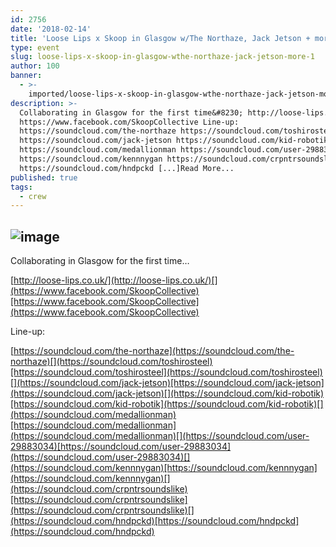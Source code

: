```yaml
---
id: 2756
date: '2018-02-14'
title: 'Loose Lips x Skoop in Glasgow w/The Northaze, Jack Jetson + more - Loose Lips'
type: event
slug: loose-lips-x-skoop-in-glasgow-wthe-northaze-jack-jetson-more-1
author: 100
banner:
  - >-
    imported/loose-lips-x-skoop-in-glasgow-wthe-northaze-jack-jetson-more-1/image2756.jpeg
description: >-
  Collaborating in Glasgow for the first time&#8230; http://loose-lips.co.uk/
  https://www.facebook.com/SkoopCollective Line-up:
  https://soundcloud.com/the-northaze https://soundcloud.com/toshirosteel
  https://soundcloud.com/jack-jetson https://soundcloud.com/kid-robotik
  https://soundcloud.com/medallionman https://soundcloud.com/user-29883034
  https://soundcloud.com/kennnygan https://soundcloud.com/crpntrsoundslike
  https://soundcloud.com/hndpckd [...]Read More...
published: true
tags:
  - crew
---
```

![image](../imported/loose-lips-x-skoop-in-glasgow-wthe-northaze-jack-jetson-more-1/image2756.jpeg)
---
Collaborating in Glasgow for the first time…

[](http://loose-lips.co.uk/)[http://loose-lips.co.uk/](http://loose-lips.co.uk/)[](https://www.facebook.com/SkoopCollective)[https://www.facebook.com/SkoopCollective](https://www.facebook.com/SkoopCollective)

Line-up:

[](https://soundcloud.com/the-northaze)[https://soundcloud.com/the-northaze](https://soundcloud.com/the-northaze)[](https://soundcloud.com/toshirosteel)[https://soundcloud.com/toshirosteel](https://soundcloud.com/toshirosteel)[](https://soundcloud.com/jack-jetson)[https://soundcloud.com/jack-jetson](https://soundcloud.com/jack-jetson)[](https://soundcloud.com/kid-robotik)[https://soundcloud.com/kid-robotik](https://soundcloud.com/kid-robotik)[](https://soundcloud.com/medallionman)[https://soundcloud.com/medallionman](https://soundcloud.com/medallionman)[](https://soundcloud.com/user-29883034)[https://soundcloud.com/user-29883034](https://soundcloud.com/user-29883034)[](https://soundcloud.com/kennnygan)[https://soundcloud.com/kennnygan](https://soundcloud.com/kennnygan)[](https://soundcloud.com/crpntrsoundslike)[https://soundcloud.com/crpntrsoundslike](https://soundcloud.com/crpntrsoundslike)[](https://soundcloud.com/hndpckd)[https://soundcloud.com/hndpckd](https://soundcloud.com/hndpckd)
